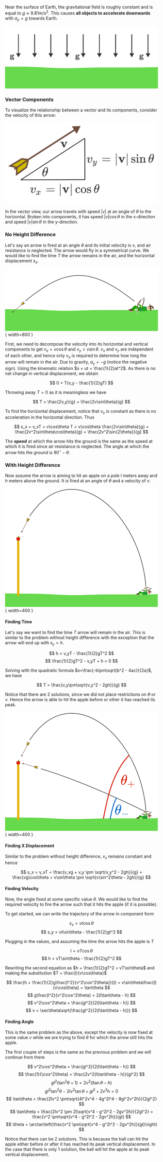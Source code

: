 Near the surface of Earth, the gravitational field is roughly constant and is equal to $g \approx 9.81m/s^2$.
This causes **all objects to accelerate downwards** with $a_y = g$ towards Earth.

![Gravity Field](1.svg)

### Vector Components

To visualize the relationship between a vector and its components, consider the velocity of this arrow:

![Arrow](2.svg)

In the vector view, our arrow travels with speed $|v|$ at an angle of $\theta$ to the horizontal. Broken into components, it has speed $|v|\cos\theta$ in the x-direction and speed $|v|\sin\theta$ in the y-direction.


### No Height Difference

Let's say an arrow is fired at an angle $\theta$ and its initial velocity is $v$, and air resistance is neglected. The arrow would fly in a symmetrical curve. We would like to find the time $T$ the arrow remains in the air, and the horizontal displacement $s_x$.

![](3.svg){ width=800 }

First, we need to decompose the velocity into its horizontal and vertical components to get $v_x = v\cos\theta$ and $v_y = v\sin\theta$. $v_x$ and $v_y$ are independent of each other, and hence only $v_y$ is required to determine how long the arrow will remain in the air. Due to gravity, $a_y = -g$ (notice the negative sign). Using the kinematic relation $s = ut + \frac{1}{2}at^2$. As there is no net change in vertical displacement, we obtain

$$ 0 = T(v_y - \frac{1}{2}gT) $$

Throwing away $T=0$ as it is meaningless we have

$$ T = \frac{2v_y}{g} = \frac{2v\sin\theta}{g} $$

To find the horizontal displacement, notice that $v_x$ is constant as there is no acceleration in the horizontal direction. Thus

$$ s_x = v_xT = v\cos\theta T = v\cos\theta \frac{2v\sin\theta}{g} = \frac{2v^2\sin\theta\cos\theta}{g} = \frac{2v^2\sin{2\theta}}{g} $$

The **speed** at which the arrow hits the ground is the same as the speed at which it is fired since air resistance is neglected. The angle at which the arrow hits the ground is $90^\circ - \theta$.

### With Height Difference

Now assume the arrow is aiming to hit an apple on a pole $l$ meters away and $h$ meters above the ground. It is fired at an angle of $\theta$ and a velocity of $v$.

![](4.svg){ width=400 }

#### Finding Time

Let's say we want to find the time $T$ arrow will remain in the air. This is similar to the problem without height difference with the exception that the arrow will end up with $s_y = h$.

$$ h = v_yT - \frac{1}{2}gT^2 $$
$$ \frac{1}{2}gT^2 - v_yT + h = 0 $$

Solving with the quadratic formula $x=\frac{-b\pm\sqrt{b^2 - 4ac}}{2a}$, we have

$$ T = \frac{v_y\pm\sqrt{v_y^2 - 2gh}}{g} $$

Notice that there are 2 solutions, since we did not place restrictions on $\theta$ or $v$. Hence the arrow is able to hit the apple before or other it has reached its peak.

![](5.svg){ width=400 }

#### Finding X Displacement

Similar to the problem without height difference, $v_x$ remains constant and hence

$$ s_x = v_xT = \frac{v_xg + v_y \pm \sqrt{v_y^2 - 2gh}}{g} = \frac{vg\cos\theta + v\sin\theta \pm \sqrt{v\sin^2\theta - 2gh}}{g} $$

#### Finding Velocity

Now, the angle fixed at some specific value $\theta$. We would like to find the required velocity to fire the arrow such that it hits the apple (if it is possible).

To get started, we can write the trajectory of the arrow in component form

$$ s_x = vt\cos\theta $$
$$ s_y = vt\sin\theta - \frac{1}{2}gt^2 $$

Plugging in the values, and assuming the time the arrow hits the apple is $T$

$$ l = vT\cos\theta $$
$$ h = vT\sin\theta - \frac{1}{2}gT^2 $$

Rewriting the second equation as $h + \frac{1}{2}gT^2 = vT\sin\theta$ and making the substitution $T = \frac{l}{v\cos\theta}$ 

$$ \frac{h + \frac{1}{2}g\frac{l^2}{v^2\cos^2\theta}}{l} = v\sin\theta\frac{l}{v\cos\theta} = \tan\theta $$
$$ g\frac{l^2}{v^2\cos^2\theta} = 2(l\tan\theta - h) $$
$$ v^2\cos^2\theta = \frac{gl^2}{2(l\tan\theta - h)} $$
$$ v = \sec\theta\sqrt{\frac{gl^2}{2(l\tan\theta - h)}} $$

#### Finding Angle

This is the same problem as the above, except the velocity is now fixed at some value $v$ while we are trying to find $\theta$ for which the arrow still hits the apple.

The first couple of steps is the same as the previous problem and we will continue from there

$$ v^2\cos^2\theta = \frac{gl^2}{2(l\tan\theta - h)} $$
$$ \frac{1}{\cos^2\theta} = \frac{2v^2(l\tan\theta - h)}{gl^2} $$
$$ gl^2(\tan^2\theta + 1) = 2v^2(l\tan\theta - h) $$
$$ gl^2\tan^2\theta - 2lv^2\tan\theta + gl^2 + 2v^2h = 0 $$
$$ \tan\theta = \frac{2lv^2 \pm\sqrt{4l^2v^4 - 4g^2l^4 - 8gl^2v^2h}}{2gl^2} $$
$$ \tan\theta = \frac{2lv^2 \pm 2l\sqrt{v^4 - g^2l^2 - 2gv^2h}}{2gl^2} = \frac{v^2 \pm\sqrt{v^4 - g^2l^2 - 2gv^2h}}{gl} $$
$$ \theta = \arctan\left(\frac{v^2 \pm\sqrt{v^4 - g^2l^2 - 2gv^2h}}{gl}\right) $$

Notice that there can be 2 solutions. This is because the ball can hit the apple either before or after it has reached its peak vertical displacement. In the case that there is only 1 solution, the ball will hit the apple at its peak vertical displacement.